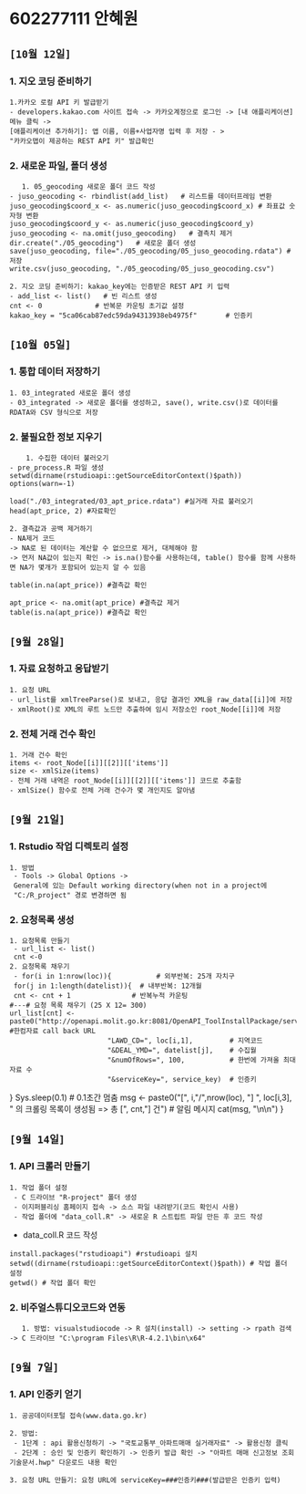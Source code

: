 # 602277111 안혜원

## `[10월 12일]`
### 1. 지오 코딩 준비하기
	1.카카오 로컬 API 키 발급받기
	- developers.kakao.com 사이트 접속 -> 카카오계정으로 로그인 -> [내 애플리케이션] 메뉴 클릭 -> 
	[애플리케이션 추가하기]: 앱 이름, 이름+사업자명 입력 후 저장 - > 
	"카카오맵이 제공하는 REST API 키" 발급확인
	
### 2. 새로운 파일, 폴더 생성
       1. 05_geocoding 새로운 폴더 코드 작성
	- juso_geocoding <- rbindlist(add_list)   # 리스트를 데이터프레임 변환
	juso_geocoding$coord_x <- as.numeric(juso_geocoding$coord_x) # 좌표값 숫자형 변환
	juso_geocoding$coord_y <- as.numeric(juso_geocoding$coord_y)
	juso_geocoding <- na.omit(juso_geocoding)   # 결측치 제거
	dir.create("./05_geocoding")   # 새로운 폴더 생성
	save(juso_geocoding, file="./05_geocoding/05_juso_geocoding.rdata") # 저장
	write.csv(juso_geocoding, "./05_geocoding/05_juso_geocoding.csv")

	2. 지오 코딩 준비하기: kakao_key에는 인증받은 REST API 키 입력
	- add_list <- list()   # 빈 리스트 생성
	cnt <- 0             # 반복문 카운팅 초기값 설정
	kakao_key = "5ca06cab87edc59da94313938eb4975f"       # 인증키
	


## `[10월 05일]`
### 1. 통합 데이터 저장하기
	1. 03_integrated 새로운 폴더 생성
	- 03_integrated -> 새로운 폴더를 생성하고, save(), write.csv()로 데이터를 RDATA와 CSV 형식으로 저장
	
### 2. 불필요한 정보 지우기
        1. 수집한 데이터 불러오기
	- pre_process.R 파일 생성
	setwd(dirname(rstudioapi::getSourceEditorContext()$path))
	options(warn=-1)
	 
	load("./03_integrated/03_apt_price.rdata") #실거래 자료 불러오기
	head(apt_price, 2) #자료확인
	
	2. 결측값과 공백 제거하기
	- NA제거 코드
	-> NA로 된 데이터는 계산할 수 없으므로 제거, 대체해야 함
	-> 먼저 NA값이 있는지 확인 -> is.na()함수를 사용하는데, table() 함수를 함께 사용하면 NA가 몇개가 포함되어 있는지 알 수 있음
	
	table(in.na(apt_price)) #결측값 확인
	
	apt_price <- na.omit(apt_price) #결측값 제거
	table(is.na(apt_price)) #결측값 확인




## `[9월 28일]`
### 1. 자료 요청하고 응답받기
	1. 요청 URL
	- url_list를 xmlTreeParse()로 보내고, 응답 결과인 XML을 raw_data[[i]]에 저장
	- xmlRoot()로 XML의 루트 노드만 추출하여 임시 저장소인 root_Node[[i]]에 저장
	
### 2. 전체 거래 건수 확인
	1. 거래 건수 확인
	items <- root_Node[[i]][[2]][['items']]
	size <- xmlSize(items)
	- 전체 거래 내역은 root_Node[[i]][[2]][['items']] 코드로 추출함
	- xmlSize() 함수로 전체 거래 건수가 몇 개인지도 알아냄





## `[9월 21일]`
### 1. Rstudio 작업 디렉토리 설정
	1. 방법
	 - Tools -> Global Options -> 
	 General에 있는 Default working directory(when not in a project에 
	 "C:/R_project" 경로 변경하면 됨
	 
### 2. 요청목록 생성
	1. 요청목록 만들기
	 - url_list <- list()
	 cnt <-0
	2. 요청목록 채우기
	 - for(i in 1:nrow(loc)){           # 외부반복: 25개 자치구
	 for(j in 1:length(datelist)){  # 내부반복: 12개월
	 cnt <- cnt + 1               # 반복누적 카운팅
    #---# 요청 목록 채우기 (25 X 12= 300)
    url_list[cnt] <- paste0("http://openapi.molit.go.kr:8081/OpenAPI_ToolInstallPackage/service/rest/RTMSOBJSvc/getRTMSDataSvcAptTrade?", #한컴자료 call back URL
                            "LAWD_CD=", loc[i,1],         # 지역코드
                            "&DEAL_YMD=", datelist[j],    # 수집월
                            "&numOfRows=", 100,           # 한번에 가져올 최대 자료 수
                            "&serviceKey=", service_key)  # 인증키
  } Sys.sleep(0.1)   # 0.1초간 멈춤
  msg <- paste0("[", i,"/",nrow(loc), "]  ", loc[i,3], " 의 크롤링 목록이 생성됨 => 총 [", cnt,"] 건") # 알림 메시지             cat(msg, "\n\n")
} 



## `[9월 14일]`
### 1. API 크롤러 만들기
	1. 작업 폴더 설정
	 - C 드라이브 "R-project" 폴더 생성
	 - 이지퍼블리싱 홈페이지 접속 -> 소스 파일 내려받기(코드 확인시 사용)
	 - 작업 폴더에 "data_coll.R" -> 새로운 R 스트립트 파일 만든 후 코드 작성
	 
* data_coll.R 코드 작성
```
install.packages("rstudioapi") #rstudioapi 설치
setwd((dirname(rstudioapi::getSourceEditorContext()$path)) # 작업 폴더 설정
getwd() # 작업 폴더 확인
```
### 2. 비주얼스튜디오코드와 연동
       1. 방법: visualstudiocode -> R 설치(install) -> setting -> rpath 검색 -> C 드라이브 "C:\program Files\R\R-4.2.1\bin\x64"
      
## `[9월 7일]`
### 1. API 인증키 얻기
	1. 공공데이터포털 접속(www.data.go.kr)
	
	2. 방법:  
	 - 1단계 : api 활용신청하기 -> "국토교통부_아파트매매 실거래자료" -> 활용신청 클릭
	 - 2단계 : 승인 및 인증키 확인하기 -> 인증키 발급 확인 -> "아파트 매매 신고정보 조회 기술문서.hwp" 다운로드 내용 확인
	
	3. 요청 URL 만들기: 요청 URL에 serviceKey=###인증키###(발급받은 인증키 입력)
